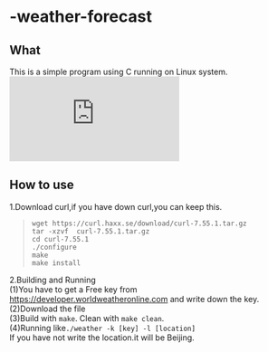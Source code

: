 # -weather-forecast
## What
This is a simple program using C running on Linux system. <br>
![Image text](https://github.com/goldsilm/-weather-forecast/edit/master/README.md)
## How to use
1.Download curl,if you have down curl,you can keep this.<br>
> `wget https://curl.haxx.se/download/curl-7.55.1.tar.gz` <br>
> `tar -xzvf  curl-7.55.1.tar.gz`<br>
> `cd curl-7.55.1`<br>
> `./configure`<br>
> `make`<br>
> `make install`<br>

2.Building and Running <br>
  (1)You have to get a Free key from https://developer.worldweatheronline.com and write down the key.<br>
  (2)Download the file<br>
  (3)Build with `make`. Clean with `make clean`.<br>
  (4)Running like`./weather -k [key] -l [location]`<br>
  If you have not write the location.it will be Beijing.
